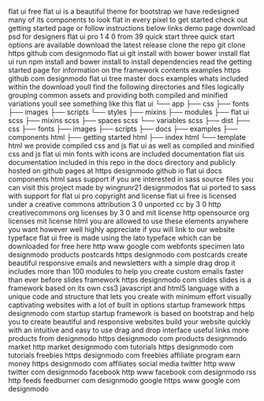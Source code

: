 flat ui free flat ui is a beautiful theme for bootstrap we have redesigned many of its components to look flat in every pixel to get started check out getting started page or follow instructions below links demo page download psd for designers flat ui pro 1 4 0 from 39 quick start three quick start options are available download the latest release clone the repo git clone https github com designmodo flat ui git install with bower bower install flat ui run npm install and bower install to install dependencies read the getting started page for information on the framework contents examples https github com designmodo flat ui tree master docs examples whats included within the download youll find the following directories and files logically grouping common assets and providing both compiled and minified variations youll see something like this flat ui └── app ├── css ├── fonts ├── images ├── scripts └── styles ├── mixins ├── modules ├── flat ui scss ├── mixins scss ├── spaces scss └── variables scss ├── dist ├── css ├── fonts ├── images ├── scripts ├── docs ├── examples ├── components html ├── getting started html ├── index html └── template html we provide compiled css and js flat ui as well as compiled and minified css and js flat ui min fonts with icons are included documentation flat uis documentation included in this repo in the docs directory and publicly hosted on github pages at https designmodo github io flat ui docs components html sass support if you are interested in sass source files you can visit this project made by wingrunr21 designmodos flat ui ported to sass with support for flat ui pro copyright and license flat ui free is licensed under a creative commons attribution 3 0 unported cc by 3 0 http creativecommons org licenses by 3 0 and mit license http opensource org licenses mit license html you are allowed to use these elements anywhere you want however well highly appreciate if you will link to our website typeface flat ui free is made using the lato typeface which can be downloaded for free here http www google com webfonts specimen lato designmodo products postcards https designmodo com postcards create beautiful responsive emails and newsletters with a simple drag drop it includes more than 100 modules to help you create custom emails faster than ever before slides framework https designmodo com slides slides is a framework based on its own css3 javascript and html5 language with a unique code and structure that lets you create with minimum effort visually captivating websites with a lot of built in options startup framework https designmodo com startup startup framework is based on bootstrap and help you to create beautiful and responsive websites build your website quickly with an intuitive and easy to use drag and drop interface useful links more products from designmodo https designmodo com products designmodo market http market designmodo com tutorials https designmodo com tutorials freebies https designmodo com freebies affiliate program earn money https designmodo com affiliates social media twitter http www twitter com designmodo facebook http www facebook com designmodo rss http feeds feedburner com designmodo google https www google com designmodo